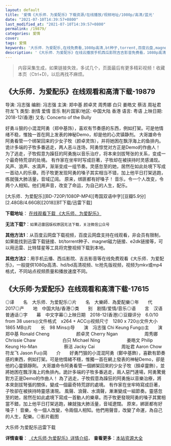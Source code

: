 ```yaml
---
layout: default
title: '爱情《大乐师．为爱配乐》下载资源/在线播放/视频地址/1080p/高清/蓝光'
date: "2021-07-10T14:39:57+0800"
last_modified_at: "2021-07-10T14:39:57+0800"
permalink: /19879/
categories: 爱情
cover:
tags: 爱情
keywords: '大乐师．为爱配乐,在线免费看,1080p高清,bt种子,torrent,百度云盘,magnet,磁力链,迅雷下载资源'
description: '《大乐师．为爱配乐》在线云播放手机西瓜影院吉吉影音免费看，1080p高清bd/hd未删减完整版和tc抢先枪版，mkv/mp4格式，附带bt/torrent种子、magnet/磁力链、百度云盘、网盘资源迅雷下载链接'
---
```


>内容采集生成，如果链接失效，多试几个，页面最后有更多精彩视频！收藏本页（Ctrl+D)，以后再找不麻烦。


## 《大乐师．为爱配乐》在线观看和高清下载-19879

导演: 冯志强 编剧: 冯志强 主演: 郑中基 颜卓灵 周秀娜 白只 姜皓文 蔡洁 周祉君 符龙飞 类型: 剧情 爱情 音乐 制片国家/地区: 中国大陆 香港 语言: 粤语 上映日期: 2018-12(香港) 又名: Concerto of the Bully

好勇斗狠的小混混阿勇（郑中基饰），喜欢有节奏感的东西，例如打架。可是他情绪不稳，惟独一首在网上发表的神秘Demo，却是他的心灵镇静剂。 大哥雄命令阿勇看管一个绑架回来的少女子牧（颜卓灵饰），并将她困在飘浮海上的鱼排内。诡计多端的子牧多番逃走，两人恶斗连场，阿勇惊觉对方正是Demo的作曲人！ 为了逃走，子牧假意为躁狂的阿勇施以音乐治疗，将本来剑拔弩张的关系，变成一个最奇特荒谬的处境。 有作家在坐牢时写成巨著，子牧却在被挟持时灵感涌现。 风声、浪声、水滴声，渐渐变成一组节奏。灵感忽至的她，居然在如此处境下写成一首动人的乐章。而子牧更发现阿勇的嗓子其实相当不错，加上他平日打架逃跑，练就强大肺活量，音域辽阔。 原来，绑匪都有好嗓子！ 音乐，令一个人改变，令两个人相知。他们用声音，改变了命运，为自己的人生，配乐。


[大乐师．为爱配乐][BD-720P/1080P-MP4][粤国双语中字][豆瓣5.9分][2.48GB/4.66GB][2018][BT下载/迅雷下载]

**下载地址**： [在线观看下载 《大乐师．为爱配乐》](https://www.btdx8.com/torrent/dyswapy_2018.html) 


**无法下载?**：`如果迅雷因版权原因无法下载，关注微信公众号 `

**其他方法1**：从百度云网盘下载视频，百度云网盘支持在线观看，非会员有限制，如果能找到迅雷下载链接、bt/torrent种子、magnet磁力链接、e2dk链接等，可以用迅雷、比特彗星等工具将完整视频下载到本地。

**其他方法2**：用手机云播、西瓜影院、吉吉影音等在线免费观看《大乐师．为爱配乐》，一般提供1080p高清、hd/bd高清视频、tc抢先版视频，视频为mkv或mp4格式，不同站点视频质量和播放速度不同。


## 《大乐师·为爱配乐》在线观看和高清下载-17615

◎译　　名　大乐师．为爱配乐◎片　　名　大樂師．為愛配樂◎年　　代　2017◎产　　地　中国大陆/香港◎类　　别　剧情/爱情/音乐◎语　　言　汉语普通话◎字　　幕　中文字幕◎上映日期　2018-12(香港)◎豆瓣评分　6.0/10 from 38 users◎文件格式　x264 + ACC◎视频尺寸　1280 x 720◎文件大小　1865 MB◎片　　长　98 Mins◎导　　演　冯志强 Chi Keung Fung◎主　　演　郑中基 Ronald Cheng　　　　　　颜卓灵 Cherry Ngan　　　　　　周秀娜 Chrissie Chaw　　　　　　白只 Michael Ning　　　　　　姜皓文 Philip Keung Ho-Man　　　　　　蔡洁 Jacky Cai　　　　　　周祉君 Aaron Chow　　　　　　符龙飞 Jason Fu◎简　　介　　好勇鬥狠的小混混阿勇（鄭中基飾），喜歡有節奏感的東西，例如打架。可是他情緒不穩，惟獨一首在網上發表的神秘Demo，卻是他的心靈鎮靜劑。 大哥雄命令阿勇看管一個綁架回來的少女子牧（顏卓靈飾），並將她困在飄浮海上的魚排內。詭計多端的子牧多番逃走，兩人惡鬥連場，阿勇驚覺對方正是Demo的作曲人！ 為了逃走，子牧假意為躁狂的阿勇施以音樂治療，將本來劍拔弩張的關係，變成一個最奇特荒謬的處境。 有作家在坐牢時寫成巨著，子牧卻在被挾持時靈感湧現。 風聲、浪聲、水滴聲，漸漸變成一組節奏。靈感忽至的她，居然在如此處境下寫成一首動人的樂章。而子牧更發現阿勇的嗓子其實相當不錯，加上他平日打架逃跑，練就強大肺活量，音域遼闊。 原來，綁匪都有好嗓子！ 音樂，令一個人改變，令兩個人相知。他們用聲音，改變了命運，為自己的人生，配樂。◎影片截图


大乐师·为爱配乐迅雷下载

**详情查看**： [《大乐师·为爱配乐》详情介绍](/movie/17615/)， **查看更多**：[本站资源大全](/movie/t/all/)

